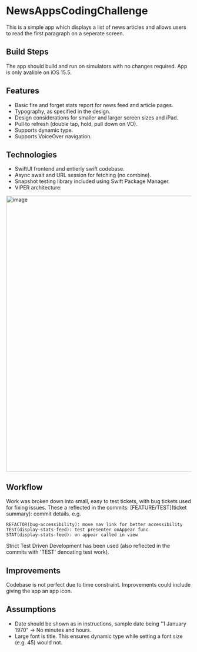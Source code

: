 # NewsAppsCodingChallenge

This is a simple app which displays a list of news articles and allows users to read the first paragraph on a seperate screen.

## Build Steps

The app should build and run on simulators with no changes required. App is only avalible on iOS 15.5.

## Features
- Basic fire and forget stats report for news feed and article pages.
- Typography, as specified in the design.
- Design considerations for smaller and larger screen sizes and iPad.
- Pull to refresh (double tap, hold, pull down on VO).
- Supports dynamic type.
- Supports VoiceOver navigation.

## Technologies

- SwiftUI frontend and entierly swift codebase.
- Async await and URL session for fetching (no combine).
- Snapshot testing library included using Swift Package Manager.
- VIPER architecture:

<img width="750" alt="image" src="https://user-images.githubusercontent.com/17184416/180731552-5661d976-9971-4473-ae15-c3ee9f69deb0.png">

## Workflow

Work was broken down into small, easy to test tickets, with bug tickets used for fixing issues. These a reflected in the commits: [FEATURE/TEST](ticket summary): commit details. e.g. 
```
REFACTOR(bug-accessibility): move nav link for better accessibility
TEST(display-stats-feed): test presenter onAppear func
STAT(display-stats-feed): on appear called in view
```

Strict Test Driven Development has been used (also reflected in the commits with 'TEST' denoating test work).

## Improvements

Codebase is not perfect due to time constraint. Improvements could include giving the app an app icon.

## Assumptions

- Date should be shown as in instructions, sample date being "1 January 1970" -> No minutes and hours.
- Large font is title. This ensures dynamic type while setting a font size (e.g. 45) would not.
